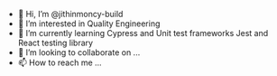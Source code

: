 - 👋 Hi, I’m @jithinmoncy-build
- 👀 I’m interested in Quality Engineering 
- 🌱 I’m currently learning Cypress and Unit test frameworks Jest and React testing library 
- 💞️ I’m looking to collaborate on ...
- 📫 How to reach me ...

<!---
jithinmoncy-build/jithinmoncy-build is a ✨ special ✨ repository because its `README.md` (this file) appears on your GitHub profile.
You can click the Preview link to take a look at your changes.
--->
